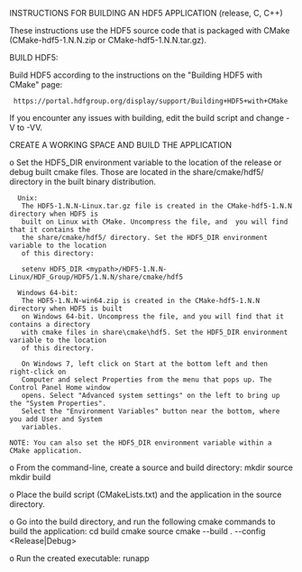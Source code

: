 INSTRUCTIONS FOR BUILDING AN HDF5 APPLICATION
(release, C, C++)

These instructions use the HDF5 source code that is packaged with CMake
(CMake-hdf5-1.N.N.zip or CMake-hdf5-1.N.N.tar.gz).

BUILD HDF5:

 Build HDF5 according to the instructions on the "Building HDF5 with CMake" page:

     https://portal.hdfgroup.org/display/support/Building+HDF5+with+CMake

 If you encounter any issues with building, edit the build script and change -V to -VV.

CREATE A WORKING SPACE AND BUILD THE APPLICATION

  o Set the HDF5_DIR environment variable to the location of the release or debug built cmake files.
    Those are located in the share/cmake/hdf5/ directory in the built binary distribution.

      Unix:
       The HDF5-1.N.N-Linux.tar.gz file is created in the CMake-hdf5-1.N.N directory when HDF5 is
       built on Linux with CMake. Uncompress the file, and  you will find that it contains the
       the share/cmake/hdf5/ directory. Set the HDF5_DIR environment variable to the location
       of this directory:

       setenv HDF5_DIR <mypath>/HDF5-1.N.N-Linux/HDF_Group/HDF5/1.N.N/share/cmake/hdf5

      Windows 64-bit:
       The HDF5-1.N.N-win64.zip is created in the CMake-hdf5-1.N.N directory when HDF5 is built
       on Windows 64-bit. Uncompress the file, and you will find that it contains a directory
       with cmake files in share\cmake\hdf5. Set the HDF5_DIR environment variable to the location
       of this directory.

       On Windows 7, left click on Start at the bottom left and then right-click on
       Computer and select Properties from the menu that pops up. The Control Panel Home window
       opens. Select "Advanced system settings" on the left to bring up the "System Properties".
       Select the "Environment Variables" button near the bottom, where you add User and System
       variables.

    NOTE: You can also set the HDF5_DIR environment variable within a CMake application.

  o From the command-line, create a source and build directory:
       mkdir source
       mkdir build

  o  Place the build script (CMakeLists.txt) and the application in the source directory.

  o  Go into the build directory, and run the following cmake commands to build the application:
       cd build
       cmake source
       cmake --build . --config <Release|Debug>

  o  Run the created executable: runapp